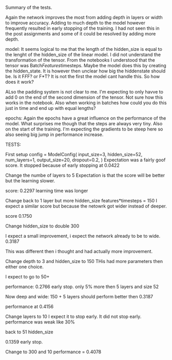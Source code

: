Summary of the tests.

Again the network improves the most from adding depth in layers or width to improve accuracy.
Adding to much depth to the model however frequently resulted in early stopping of the training. I had not seen this in the post assignments and some of it could be resolved by adding more depth.

model:
It seems logical to me that the length of the hidden_size is equal to the lenght of the hidden_size of the linear model.
I did not understand the transformation of the tensor.
From the notebooks I understood that the tensor was Batch*Features*timesteps. Maybe the model does this by creating the hidden_state. It is however then unclear how big the hiddenstate should be. Is it F*F*F? or F*T? It is not the first the model cant handle this. So how does it work?

ALso the padding system is not clear to me. I'm expecting to only havve to add 0 on the end of the second dimension of the tensor. Not sure how this works in the notebook. Also when working in batches how could you do this just in time and end up with equal lengths?

epochs:
Again the epochs have a great influence on the performance of the model. What surprises me though that the steps are always very tiny. Also on the start of the training. I'm expecting the gradients to be steep here so also seeing big jump in performance increase.


TESTS:


First setup config = ModelConfig(
        input_size=3,
        hidden_size=52,
        num_layers=1,
        output_size=20,
        dropout=0.2,
    )
Expectation was a fairly goof score. It stopped because of early stopping at 0.0422

Change the numbe of layers to 5
Expectation is that the score will be better but the learning slower.

score: 0.2297 learning time was longer

Change back to 1 layer but more hidden_size features*timesteps = 150
I expect a similar score but because the netowrk got wider instead of deeper.

score 0.1750

Change hidden_size to double 300

I expect a small improvement, i expect the network already to be to wide. 0.3187

This was different then i thought and had actually more improvement.

Change depth to 3 and hidden_size to 150
THis had more parameters then either one choice.

I expect to go to 50+

performance:
0.2766 early stop. only 5% more then 5 layers and size 52

Now deep and wide:
150 + 5 layers
should perform better then 0.3187

performance at 0.4156

Change layers to 10
I expect it to stop early.
It did not stop early. performance was weak like 30%

back to 51 hidden_size

0.1359 early stop.

Change to 300 and 10 performance = 0.4078





